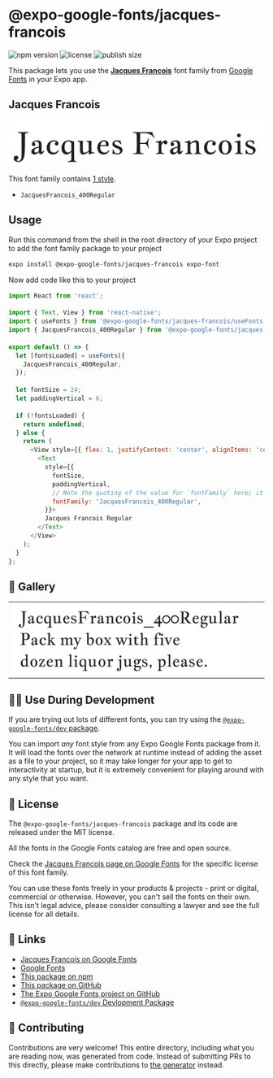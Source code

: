 # @expo-google-fonts/jacques-francois

![npm version](https://flat.badgen.net/npm/v/@expo-google-fonts/jacques-francois)
![license](https://flat.badgen.net/github/license/expo/google-fonts)
![publish size](https://flat.badgen.net/packagephobia/install/@expo-google-fonts/jacques-francois)

This package lets you use the [**Jacques Francois**](https://fonts.google.com/specimen/Jacques+Francois) font family from [Google Fonts](https://fonts.google.com/) in your Expo app.

## Jacques Francois

![Jacques Francois](./font-family.png)

This font family contains [1 style](#-gallery).

- `JacquesFrancois_400Regular`

## Usage

Run this command from the shell in the root directory of your Expo project to add the font family package to your project
```sh
expo install @expo-google-fonts/jacques-francois expo-font
```

Now add code like this to your project
```js
import React from 'react';

import { Text, View } from 'react-native';
import { useFonts } from '@expo-google-fonts/jacques-francois/useFonts';
import { JacquesFrancois_400Regular } from '@expo-google-fonts/jacques-francois/400Regular';

export default () => {
  let [fontsLoaded] = useFonts({
    JacquesFrancois_400Regular,
  });

  let fontSize = 24;
  let paddingVertical = 6;

  if (!fontsLoaded) {
    return undefined;
  } else {
    return (
      <View style={{ flex: 1, justifyContent: 'center', alignItems: 'center' }}>
        <Text
          style={{
            fontSize,
            paddingVertical,
            // Note the quoting of the value for `fontFamily` here; it expects a string!
            fontFamily: 'JacquesFrancois_400Regular',
          }}>
          Jacques Francois Regular
        </Text>
      </View>
    );
  }
};

```

## 🔡 Gallery


||||
|-|-|-|
|![JacquesFrancois_400Regular](.//400Regular/JacquesFrancois_400Regular.ttf.png)||||


## 👩‍💻 Use During Development

If you are trying out lots of different fonts, you can try using the [`@expo-google-fonts/dev` package](https://github.com/expo/google-fonts/tree/master/font-packages/dev#readme).

You can import *any* font style from any Expo Google Fonts package from it. It will load the fonts
over the network at runtime instead of adding the asset as a file to your project, so it may take longer
for your app to get to interactivity at startup, but it is extremely convenient
for playing around with any style that you want.

## 📖 License

The `@expo-google-fonts/jacques-francois` package and its code are released under the MIT license.

All the fonts in the Google Fonts catalog are free and open source.

Check the [Jacques Francois page on Google Fonts](https://fonts.google.com/specimen/Jacques+Francois) for the specific license of this font family.

You can use these fonts freely in your products & projects - print or digital, commercial or otherwise. However, you can't sell the fonts on their own. This isn't legal advice, please consider consulting a lawyer and see the full license for all details.

## 🔗 Links

- [Jacques Francois on Google Fonts](https://fonts.google.com/specimen/Jacques+Francois)
- [Google Fonts](https://fonts.google.com/)
- [This package on npm](https://www.npmjs.com/package/@expo-google-fonts/jacques-francois)
- [This package on GitHub](https://github.com/expo/google-fonts/tree/master/font-packages/jacques-francois)
- [The Expo Google Fonts project on GitHub](https://github.com/expo/google-fonts)
- [`@expo-google-fonts/dev` Devlopment Package](https://github.com/expo/google-fonts/tree/master/font-packages/dev)

## 🤝 Contributing

Contributions are very welcome! This entire directory, including what you are reading now, was generated from code. Instead of submitting PRs to this directly, please make contributions to [the generator](https://github.com/expo/google-fonts/tree/master/packages/generator) instead.
